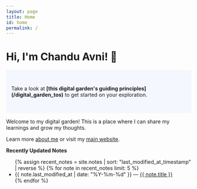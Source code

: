 ```yaml
---
layout: page
title: Home
id: home
permalink: /
---
```


# Hi, I'm Chandu Avni! 🌱

<p style="padding: 3em 1em; background: #f5f7ff; border-radius: 4px;">
  Take a look at <span style="font-weight: bold">[this digital garden's guiding principles](/digital_garden_tos)</span> to get started on your exploration.
</p>

Welcome to my digital garden! This is a place where I can share my learnings and grow my thoughts.

Learn more [about me](/about) or visit my [main website](https://chanduavni.com/).

<strong>Recently Updated Notes</strong>

<ul>
  {% assign recent_notes = site.notes | sort: "last_modified_at_timestamp" | reverse %}
  {% for note in recent_notes limit: 5 %}
    <li>
      {{ note.last_modified_at | date: "%Y-%m-%d" }} — <a class="internal-link" href="{{ note.url }}">{{ note.title }}</a>
    </li>
  {% endfor %}
</ul>

<style>
  .wrapper {
    max-width: 46em;
  }
</style>
